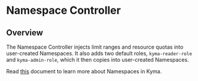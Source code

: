 # Namespace Controller

## Overview

The Namespace Controller injects limit ranges and resource quotas into user-created Namespaces. It also adds two default roles, `kyma-reader-role` and `kyma-admin-role`, which it then copies into user-created Namespaces.

Read [this](https://kyma-project.io/docs/root/kyma#details-environments) document to learn more about Namespaces in Kyma.
